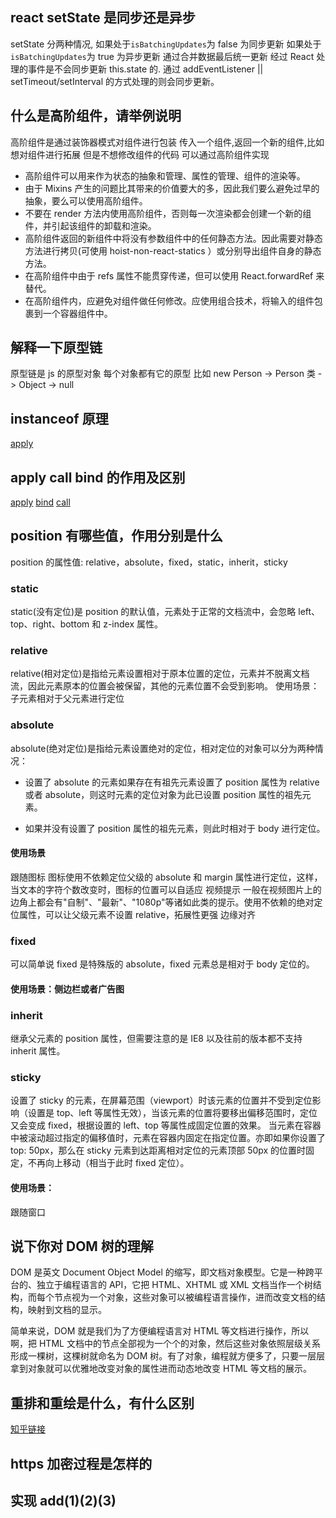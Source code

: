 ## react setState 是同步还是异步

setState 分两种情况,
如果处于`isBatchingUpdates`为 false 为同步更新
如果处于`isBatchingUpdates`为 true 为异步更新 通过合并数据最后统一更新
经过 React 处理的事件是不会同步更新 this.state 的. 通过 addEventListener || setTimeout/setInterval 的方式处理的则会同步更新。

## 什么是高阶组件，请举例说明

高阶组件是通过装饰器模式对组件进行包装 传入一个组件,返回一个新的组件,比如想对组件进行拓展 但是不想修改组件的代码 可以通过高阶组件实现

- 高阶组件可以用来作为状态的抽象和管理、属性的管理、组件的渲染等。
- 由于 Mixins 产生的问题比其带来的价值要大的多，因此我们要么避免过早的抽象，要么可以使用高阶组件。
- 不要在 render 方法内使用高阶组件，否则每一次渲染都会创建一个新的组件，并引起该组件的卸载和渲染。
- 高阶组件返回的新组件中将没有参数组件中的任何静态方法。因此需要对静态方法进行拷贝(可使用 hoist-non-react-statics ）或分别导出组件自身的静态方法。
- 在高阶组件中由于 refs 属性不能贯穿传递，但可以使用 React.forwardRef 来替代。
- 在高阶组件内，应避免对组件做任何修改。应使用组合技术，将输入的组件包裹到一个容器组件中。

## 解释一下原型链

原型链是 js 的原型对象 每个对象都有它的原型 比如 new Person -> Person 类 -> Object -> null

## instanceof 原理

[apply](./src/instanceof.js)

## apply call bind 的作用及区别

[apply](./src/apply.js)
[bind](./src/bind.js)
[call](./src/call.js)

## position 有哪些值，作用分别是什么

position 的属性值: relative，absolute，fixed，static，inherit，sticky

### static

static(没有定位)是 position 的默认值，元素处于正常的文档流中，会忽略 left、top、right、bottom 和 z-index 属性。

### relative

relative(相对定位)是指给元素设置相对于原本位置的定位，元素并不脱离文档流，因此元素原本的位置会被保留，其他的元素位置不会受到影响。
使用场景：子元素相对于父元素进行定位

### absolute

absolute(绝对定位)是指给元素设置绝对的定位，相对定位的对象可以分为两种情况：

- 设置了 absolute 的元素如果存在有祖先元素设置了 position 属性为 relative 或者 absolute，则这时元素的定位对象为此已设置 position 属性的祖先元素。

- 如果并没有设置了 position 属性的祖先元素，则此时相对于 body 进行定位。

#### 使用场景

跟随图标 图标使用不依赖定位父级的 absolute 和 margin 属性进行定位，这样，当文本的字符个数改变时，图标的位置可以自适应
视频提示 一般在视频图片上的边角上都会有"自制"、"最新"、"1080p"等诸如此类的提示。使用不依赖的绝对定位属性，可以让父级元素不设置 relative，拓展性更强
边缘对齐

### fixed

可以简单说 fixed 是特殊版的 absolute，fixed 元素总是相对于 body 定位的。

#### 使用场景：侧边栏或者广告图

### inherit

继承父元素的 position 属性，但需要注意的是 IE8 以及往前的版本都不支持 inherit 属性。

### sticky

设置了 sticky 的元素，在屏幕范围（viewport）时该元素的位置并不受到定位影响（设置是 top、left 等属性无效），当该元素的位置将要移出偏移范围时，定位又会变成 fixed，根据设置的 left、top 等属性成固定位置的效果。
当元素在容器中被滚动超过指定的偏移值时，元素在容器内固定在指定位置。亦即如果你设置了 top: 50px，那么在 sticky 元素到达距离相对定位的元素顶部 50px 的位置时固定，不再向上移动（相当于此时 fixed 定位）。

#### 使用场景：

跟随窗口

## 说下你对 DOM 树的理解

DOM 是英文 Document Object Model 的缩写，即文档对象模型。它是一种跨平台的、独立于编程语言的 API，它把 HTML、XHTML 或 XML 文档当作一个树结构，而每个节点视为一个对象，这些对象可以被编程语言操作，进而改变文档的结构，映射到文档的显示。

简单来说，DOM 就是我们为了方便编程语言对 HTML 等文档进行操作，所以啊，把 HTML 文档中的节点全部视为一个个的对象，然后这些对象依照层级关系形成一棵树，这棵树就命名为 DOM 树。有了对象，编程就方便多了，只要一层层拿到对象就可以优雅地改变对象的属性进而动态地改变 HTML 等文档的展示。

## 重排和重绘是什么，有什么区别
[知乎链接](https://zhuanlan.zhihu.com/p/54811712)

## https 加密过程是怎样的

## 实现 add(1)(2)(3)
